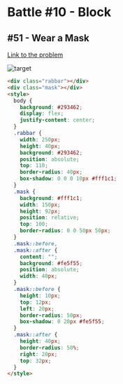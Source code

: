 # Battle #10 - Block

## #51 - Wear a Mask

[Link to the problem](https://cssbattle.dev/play/51)

![target](https://cssbattle.dev/targets/51.png)


```html
<div class="rabbar"></div>
<div class="mask"></div>
<style>
  body {
    background: #293462;
    display: flex;
    justify-content: center;
  }
  .rabbar {
    width: 250px;
    height: 40px;
    background: #293462;
    position: absolute;
    top: 110;
    border-radius: 40px;
    box-shadow: 0 0 0 10px #fff1c1;
  }
  .mask {
    background: #fff1c1;
    width: 150px;
    height: 92px;
    position: relative;
    top: 100;
    border-radius: 0 0 50px 50px;
  }
  .mask::before,
  .mask::after {
    content: "";
    background: #fe5f55;
    position: absolute;
    width: 40px;
  }
  .mask::before {
    height: 10px;
    top: 12px;
    left: 20px;
    border-radius: 50px;
    box-shadow: 0 20px #fe5f55;
  }
  .mask::after {
    height: 40px;
    border-radius: 50%;
    right: 20px;
    top: 32px;
  }
</style>
```
